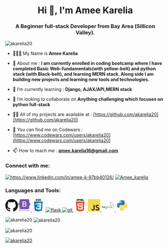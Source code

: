 <h1 align="center"> Hi 👋, I'm Amee Karelia </h1>
<h3 align="center">A Beginner full-stack Developer from Bay Area (Sillicon Valley).</h3>

<p align="left"> <img src="https://komarev.com/ghpvc/?username=akarelia20&label=Profile%20views&color=0e75b6&style=flat" alt="akarelia20" /> </p>


- 💁🏻‍♀️ My Name is **Amee Karelia**

- 💬 About me : **I am currently enrolled in coding bootcamp where I have completed Basic Web-fundamentals(with yellow-belt) and python stack (with Black-belt), and learning MERN stack. Along side I am building new projects and learning new tools and technologies.**

- 🌱 I’m currently learning : **Django, AJAX/API,MERN stack**

- 👯 I’m looking to collaborate on  **Anything challenging which focuses on python full-stack**

- 👨‍💻 All of my projects are available at : [https://github.com/akarelia20](https://github.com/akarelia20)

- 🌟 You can find me on Codewars : [https://www.codewars.com/users/akarelia20](https://www.codewars.com/users/akarelia20)

- 📫 How to reach me : **amee.karelia16@gmail.com**



<h3 align="left">Connect with me:</h3>
<p align="left">
<a href="https://linkedin.com/in/https://www.linkedin.com/in/amee-k-97bb40126/" target="blank"><img align="center" src="https://raw.githubusercontent.com/rahuldkjain/github-profile-readme-generator/master/src/images/icons/Social/linked-in-alt.svg" alt="https://www.linkedin.com/in/amee-k-97bb40126/" height="30" width="40" /></a>
<a href="https://www.hackerrank.com/Amee_karelia16" target="blank"><img align="center" src="https://raw.githubusercontent.com/rahuldkjain/github-profile-readme-generator/master/src/images/icons/Social/hackerrank.svg" alt="Amee_karelia" height="30" width="40" /></a>
</p>

<h3 align="left">Languages and Tools:</h3>
<p align="left"> <a href="https://getbootstrap.com" target="_blank" rel="noreferrer"> <img src="https://raw.githubusercontent.com/devicons/devicon/master/icons/bootstrap/bootstrap-plain-wordmark.svg" alt="bootstrap" width="40" height="40"/> </a> <a href="https://www.w3schools.com/css/" target="_blank" rel="noreferrer"> <img src="https://raw.githubusercontent.com/devicons/devicon/master/icons/css3/css3-original-wordmark.svg" alt="css3" width="40" height="40"/> </a> 
<a href="https://flask.palletsprojects.com/" target="_blank" rel="noreferrer"> <img src="https://www.vectorlogo.zone/logos/pocoo_flask/pocoo_flask-icon.svg" alt="flask" width="40" height="40"/> </a> <a href="https://git-scm.com/" target="_blank" rel="noreferrer"> <img src="https://www.vectorlogo.zone/logos/git-scm/git-scm-icon.svg" alt="git" width="40" height="40"/> </a> <a href="https://www.w3.org/html/" target="_blank" rel="noreferrer"> <img src="https://raw.githubusercontent.com/devicons/devicon/master/icons/html5/html5-original-wordmark.svg" alt="html5" width="40" height="40"/> </a> <a href="https://developer.mozilla.org/en-US/docs/Web/JavaScript" target="_blank" rel="noreferrer"> <img src="https://raw.githubusercontent.com/devicons/devicon/master/icons/javascript/javascript-original.svg" alt="javascript" width="40" height="40"/> </a> <a href="https://www.mysql.com/" target="_blank" rel="noreferrer"> <img src="https://raw.githubusercontent.com/devicons/devicon/master/icons/mysql/mysql-original-wordmark.svg" alt="mysql" width="40" height="40"/> </a> <a href="https://www.python.org" target="_blank" rel="noreferrer"> <img src="https://raw.githubusercontent.com/devicons/devicon/master/icons/python/python-original.svg" alt="python" width="40" height="40"/> </a> <img align="left" alt="GitHub" width="40" height="40"src="https://raw.githubusercontent.com/github/explore/78df643247d429f6cc873026c0622819ad797942/topics/github/github.png" /> </p>


<p><img align="left" src="https://github-readme-stats.vercel.app/api/top-langs?username=akarelia20&show_icons=true&locale=en&layout=compact" alt="akarelia20" /></p>

<p>&nbsp;<img align="center" src="https://github-readme-stats.vercel.app/api?username=akarelia20&show_icons=true&locale=en" alt="akarelia20" /></p>

<p><img align="center" src="https://github-readme-streak-stats.herokuapp.com/?user=akarelia20&" alt="akarelia20" /></p>

<p align="left"> <a href="https://github.com/ryo-ma/github-profile-trophy"><img src="https://github-profile-trophy.vercel.app/?username=akarelia20" alt="akarelia20" /></a> </p>
